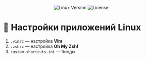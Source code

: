 <p align="center">
  <img alt="Linux Version" src="https://img.shields.io/badge/Linux-Ubuntu-%23f58142?style=plastic">
  <img alt="License" src="https://img.shields.io/github/license/endygamedev/linux_config?style=plastic">
</p>

# 🐚 Настройки приложений Linux
1. `.vimrc` — настройка **Vim**
1. `.zshrc` — настройка **Oh My Zsh!**
1. `custom-shortcuts.ini` — бинды
